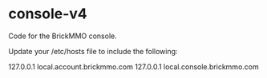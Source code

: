 # console-v4
Code for the BrickMMO console.

Update your /etc/hosts file to include the following:

127.0.0.1       local.account.brickmmo.com
127.0.0.1       local.console.brickmmo.com

